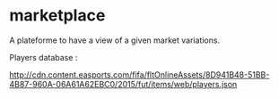 # marketplace
A plateforme to have a view of a given market variations.

Players database :

http://cdn.content.easports.com/fifa/fltOnlineAssets/8D941B48-51BB-4B87-960A-06A61A62EBC0/2015/fut/items/web/players.json

